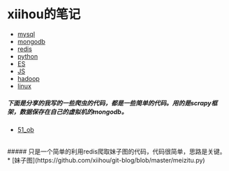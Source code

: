 # xiihou的笔记
* [mysql](mysql.md)
* [mongodb](mysql.md)
* [redis](mysql.md)
* [python](mysql.md)
* [ES](mysql.md)
* [JS](mysql.md)
* [hadoop](mysql.md)
* [linux](linux.md)
##### 下面是分享的我写的一些爬虫的代码，都是一些简单的代码。用的是scrapy框架，数据保存在自己的虚拟机的mongodb。
* [51_ob](https://github.com/xiihou/git-blog/tree/master/job_51)
<br>
##### 只是一个简单的利用redis爬取妹子图的代码，代码很简单，思路是关键。
<br>
* [妹子图](https://github.com/xiihou/git-blog/blob/master/meizitu.py)
<br>
